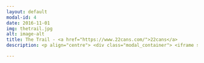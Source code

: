 ```yaml
---
layout: default
modal-id: 4
date: 2016-11-01
img: thetrail.jpg
alt: image-alt
title: The Trail - <a href="https://www.22cans.com/">22cans</a>
description: <p align="centre"> <div class="modal_container"> <iframe src="https://www.youtube.com/embed/esLPZ3JR2_4" frameborder="0" allow="autoplay; encrypted-media" allowfullscreen class="modal_video"></iframe> </div> </p> <p align="left"> The third project I worked on at 22cans. It was selected by Apple as one of the 'top 10 games of 2016', receiving over 20 millions downloads, and overwhelmingly positive reviews. <br /> <br /> I worked on the majority of gameplay features, including character and camera controls, 'trail item' interaction, remote terrain streaming, mini-games, and networked multiplayer towns. <br /> <br /> I also designed and implemented a system for merging character body part meshes and textures, successfully reducing memory load and GPU drawcalls. This allowed limitless character clothing variations, while maintaining performance when rendering multiple characters on mobile devices. <br /> <br /> I worked closely with designers, animators, and artists to create bespoke Unity Editor tools and asset pipelines, and mentored team members on Unity features and software development principles. </p> <p align="centre"> <br/> <a href="https://itunes.apple.com/gb/app/godus/id815181808?mt=8"> <img border="0" alt="The Trail iOS" src="img/portfolio/apple_button.png"> </a> <a href="https://play.google.com/store/apps/details?id=com.kongregate.mobile.thetrail.google&hl=en_GB"> <img border="0" alt="The Trail Android" src="img/portfolio/google_button.png"> </a> </p> 

---
```

